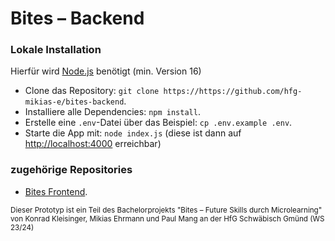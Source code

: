 # Bites – Backend

### Lokale Installation

Hierfür wird [Node.js](https://nodejs.org/) benötigt (min. Version 16)

- Clone das Repository: `git clone https://https://github.com/hfg-mikias-e/bites-backend`.
- Installiere alle Dependencies: `npm install`.
- Erstelle eine `.env`-Datei über das Beispiel: `cp .env.example .env`.
- Starte die App mit: `node index.js` (diese ist dann auf [http://localhost:4000](http://localhost:4000/) erreichbar)

### zugehörige Repositories

- [Bites Frontend](https://github.com/hfg-mikias-e/bites-frontend).

<sup>Dieser Prototyp ist ein Teil des Bachelorprojekts "Bites – Future Skills durch Microlearning" von Konrad Kleisinger, Mikias Ehrmann und Paul Mang an der HfG Schwäbisch Gmünd (WS 23/24)</sup>
